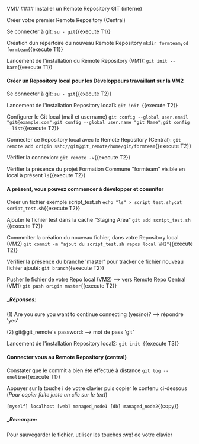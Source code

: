 VM1/ #### Installer un Remote Repository GIT (interne)  

Créer votre premier Remote Repository (Central)

 Se connecter à git:
   `su - git`{{execute T1}}

 Création dun répertoire du nouveau Remote Repository
`mkdir formteam;cd formteam`{{execute T1}}

 Lancement de l'installation du Remote Repository (VM1):
  `git init --bare`{{execute T1}}

#### Créer un Repository local pour les Développeurs travaillant sur la VM2
 Se connecter à git:
 `su - git`{{execute T2}}
   
 Lancement de l'installation Repository local1:
 `git init `{{execute T2}}
 
 Configurer le Git local (mail et username)
 `git config --global user.email "git@example.com";git config --global user.name "git Name";git config --list`{{execute T2}}   
 
  
 Connecter ce Repository local avec le Remote Repository (Central):
 `git remote add origin ssh://git@git_remote/home/git/formteam`{{execute T2}}

 Vérifier la connexion:
 `git remote -v`{{execute T2}}
 
 Vérifier la présence du projet Formation Commune "formteam" visible en local à présent
  `ls`{{execute T2}}
  

#### A présent, vous pouvez commencer à développer et commiter 
 Créer un fichier exemple script_test.sh
 `echo "ls" > script_test.sh;cat script_test.sh`{{execute T2}}
 
 Ajouter le fichier test dans la cache "Staging Area"
 `git add script_test.sh `{{execute T2}}
 
 Commmiter la création du nouveau fichier, dans votre Repository local (VM2)
 `git commit -m "ajout du script_test.sh repos local VM2"`{{execute T2}}
   
 Vérifier la présence du branche 'master' pour tracker ce fichier nouveau fichier ajouté:
 `git branch`{{execute T2}}
 
 Pusher le fichier de votre Repo local (VM2) --> vers Remote Repo Central (VM1)
 `git push origin master`{{execute T2}}
 
##### _Réponses:
(1) Are you sure you want to continue connecting (yes/no)? --> répondre 'yes'
 
 
(2) git@git_remote's password: --> mot de pass 'git"
 
 
 Lancement de l'installation Repository local2:
 `git init `{{execute T3}}
 
 
#### Connecter vous au Remote Repository (central) 
 Constater que le commit a bien été effectué à distance
 `git log --oneline`{{execute T1}}

Appuyer sur la touche i de votre clavier puis copier le contenu ci-dessous (_Pour copier faite juste un clic sur le text_)

`
[myself]
localhost
[web]
managed_node1
[db]
managed_node2
`{{copy}}


##### _Remarque:

Pour sauvegarder le fichier, utiliser les touches :wq! de votre clavier
